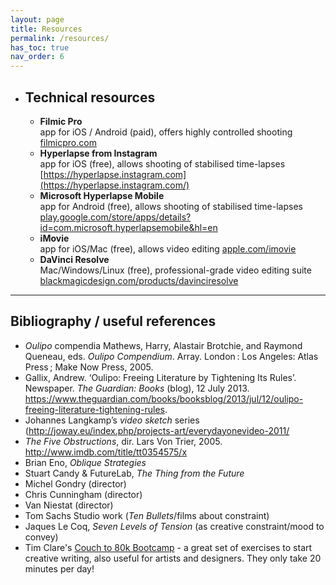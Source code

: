```yaml
---
layout: page
title: Resources
permalink: /resources/
has_toc: true
nav_order: 6
---
```




- ## Technical resources



  - **Filmic Pro**  
    app for iOS / Android (paid), offers highly controlled shooting
    [filmicpro.com](https://www.filmicpro.com/)
  - **Hyperlapse from Instagram**  
    app for iOS (free), allows shooting of stabilised time-lapses
    [https://hyperlapse.instagram.com](https://hyperlapse.instagram.com/)
  - **Microsoft Hyperlapse Mobile**  
    app for Android (free), allows shooting of stabilised time-lapses
    [play.google.com/store/apps/details?id=com.microsoft.hyperlapsemobile&hl=en](https://play.google.com/store/apps/details?id=com.microsoft.hyperlapsemobile&hl=en)
  - **iMovie**  
    app for iOS/Mac (free), allows video editing
    [apple.com/imovie](https://www.apple.com/imovie/)
  - **DaVinci Resolve**  
    Mac/Windows/Linux (free), professional-grade video editing suite
    [blackmagicdesign.com/products/davinciresolve](https://www.blackmagicdesign.com/products/davinciresolve)





---

## Bibliography / useful references



- *Oulipo* compendia Mathews, Harry, Alastair Brotchie, and Raymond Queneau, eds. *Oulipo Compendium*. Array. London : Los Angeles: Atlas Press ; Make Now Press, 2005.
- Gallix, Andrew. ‘Oulipo: Freeing Literature by Tightening Its Rules’. Newspaper. *The Guardian: Books* (blog), 12 July 2013. https://www.theguardian.com/books/booksblog/2013/jul/12/oulipo-freeing-literature-tightening-rules.
- Johannes Langkamp’s *video sketch* series (http://joway.eu/index.php/projects-art/everydayonevideo-2011/
- *The Five Obstructions*, dir. Lars Von Trier, 2005. http://www.imdb.com/title/tt0354575/x
- Brian Eno, *Oblique Strategies*
- Stuart Candy & FutureLab, *The Thing from the Future*
- Michel Gondry (director)
- Chris Cunningham (director)
- Van Niestat (director)
- Tom Sachs Studio work (*Ten Bullets*/films about constraint)
- Jaques Le Coq, *Seven Levels of Tension* (as creative constraint/mood to convey)
- Tim Clare's [Couch to 80k Bootcamp](https://soundcloud.com/timclare/sets/couch-to-80k-writing-boot-camp) - a great set of exercises to start creative writing, also useful for artists and designers. They only take 20 minutes per day!
